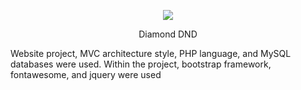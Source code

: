 <p align="center">
  <img src="https://diamonddnd.com/PWA/DND.png" />
</p>
<p align="center">Diamond DND</p>
Website project, MVC architecture style, PHP language, and MySQL databases were used. Within the project, bootstrap framework, fontawesome, and jquery were used
